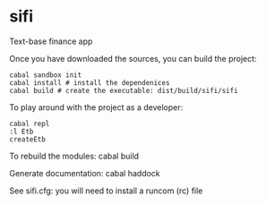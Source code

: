 # sifi
Text-base finance app


Once you have downloaded the sources, you can build the project:

    cabal sandbox init
    cabal install # install the dependenices
    cabal build # create the executable: dist/build/sifi/sifi

To play around with the project as a developer:

    cabal repl
    :l Etb
    createEtb
    


To rebuild the modules:
cabal build

Generate documentation: cabal haddock


See sifi.cfg: you will need to install a runcom (rc) file 
